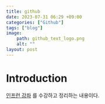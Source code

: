 ```yaml
---
title: github 
date: 2023-07-31 06:29 +09:00
categories: ["Github"]
tags: ["blog"]
image:
    path: github_text_logo.png
    alt: ""
layout: post
---
```



# Introduction
[인프런 강좌](https://inf.run/ykbM) 를 수강하고 정리하는 내용이다.






